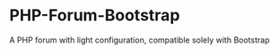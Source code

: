 PHP-Forum-Bootstrap
===================

A PHP forum with light configuration, compatible solely with Bootstrap